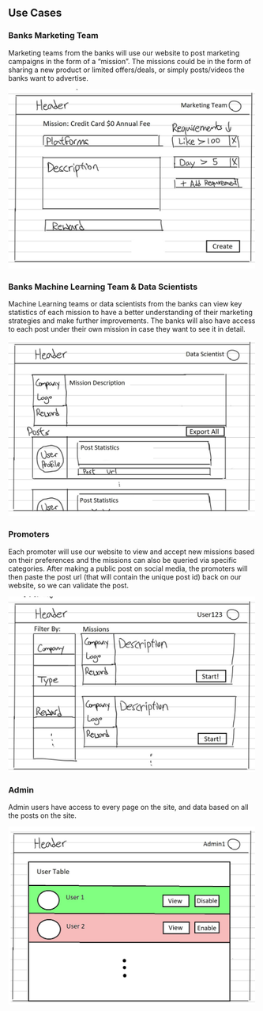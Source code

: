 Use Cases
---

### Banks Marketing Team

Marketing teams from the banks will use our website to post marketing campaigns in the form of a “mission”. The missions could be in the form of sharing a new product or limited offers/deals, or simply posts/videos the banks want to advertise. 

<img src="./banks_marketing.jpg" alt="banks marketer page" width="500"/>

### Banks Machine Learning Team & Data Scientists

Machine Learning teams or data scientists from the banks can view key statistics of each mission to have a better understanding of their marketing strategies and make further improvements. The banks will also have access to each post under their own mission in case they want to see it in detail.

<img src="./banks_data.jpg" alt="banks data user page" width="500"/>

### Promoters

Each promoter will use our website to view and accept new missions based on their preferences and the missions can also be queried via specific categories. After making a public post on social media, the promoters will then paste the post url (that will contain the unique post id) back on our website, so we can validate the post.

<img src="./promoter.jpg" alt="promoter page" width="500"/>

### Admin

Admin users have access to every page on the site, and data based on all the posts on the site.

<img src="./admin.jpg" alt="admin page" width="500"/>
